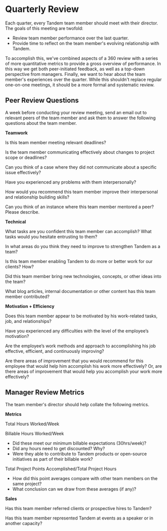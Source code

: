 Quarterly Review
================

Each quarter, every Tandem team member should meet with their director. The goals of this meeting are twofold:

* Review team member performance over the last quarter.
* Provide time to reflect on the team member's evolving relationship with Tandem.

To accomplish this, we've combined aspects of a 360 review with a series of more quantitative metrics to provide a gross overview of performance. In this way we get both peer-initiated feedback, as well as a top-down perspective from managers. Finally, we want to hear about the team member's experiences over the quarter. While this shouldn't replace regular one-on-one meetings, it should be a more formal and systematic review.

Peer Review Questions
---------------------

A week before conducting your review meeting, send an email out to relevant peers of the team member and ask them to answer the following questions about the team member.

**Teamwork**

Is this team member meeting relevant deadlines?

Is the team member communicating effectively about changes to project scope or deadlines?

Can you think of a case where they did not communicate about a specific issue effectively?

Have you experienced any problems with them interpersonally?

How would you recommend this team member improve their interpersonal and relationship building skills?

Can you think of an instance where this team member mentored a peer? Please describe.

**Technical**

What tasks are you confident this team member can accomplish? What tasks would you hesitate entrusting to them?

In what areas do you think they need to improve to strengthen Tandem as a team?

Is this team member enabling Tandem to do more or better work for our clients? How?

Did this team member bring new technologies, concepts, or other ideas into the team?

What blog articles, internal documentation or other content has this team member contributed?

**Motivation + Efficiency**

Does this team member appear to be motivated by his work-related tasks, job, and relationships?

Have you experienced any difficulties with the level of the employee’s motivation?

Are the employee’s work methods and approach to accomplishing his job effective, efficient, and continuously improving?

Are there areas of improvement that you would recommend for this employee that would help him accomplish his work more effectively? Or, are there areas of improvement that would help you accomplish your work more effectively?

Manager Review Metrics
----------------------

The team member's director should help collate the following metrics.

**Metrics**

Total Hours Worked/Week

Billable Hours Worked/Week

* Did these meet our minimum billable expectations (30hrs/week)?
* Did any hours need to get discounted? Why?
* Were they able to contribute to Tandem products or open-source initiatives as part of their billable work?

Total Project Points Accomplished/Total Project Hours

* How did this point averages compare with other team members on the same project?
* What conclusion can we draw from these averages (if any)?

**Sales**

Has this team member referred clients or prospective hires to Tandem?

Has this team member represented Tandem at events as a speaker or in another capacity?
